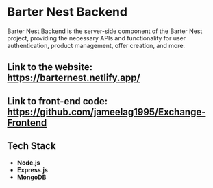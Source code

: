 # Barter Nest Backend

Barter Nest Backend is the server-side component of the Barter Nest project, providing the necessary APIs and functionality for user authentication, product management, offer creation, and more.

## Link to the website: https://barternest.netlify.app/

## Link to front-end code: https://github.com/jameelag1995/Exchange-Frontend

## Tech Stack

-   **Node.js**
-   **Express.js**
-   **MongoDB**
